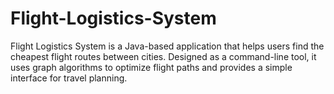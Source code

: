 # Flight-Logistics-System
Flight Logistics System is a Java-based application that helps users find the cheapest flight routes between cities. Designed as a command-line tool, it uses graph algorithms to optimize flight paths and provides a simple interface for travel planning.
